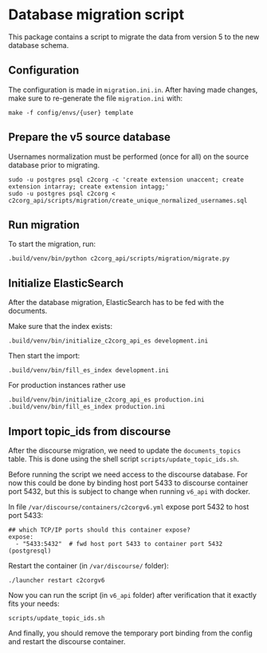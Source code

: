 # Database migration script

This package contains a script to migrate the data from version 5 to the new
database schema.

## Configuration

The configuration is made in `migration.ini.in`. After having made changes,
make sure to re-generate the file `migration.ini` with:

    make -f config/envs/{user} template

## Prepare the v5 source database

Usernames normalization must be performed (once for all) on the source database
prior to migrating.

    sudo -u postgres psql c2corg -c 'create extension unaccent; create extension intarray; create extension intagg;'
    sudo -u postgres psql c2corg < c2corg_api/scripts/migration/create_unique_normalized_usernames.sql

## Run migration

To start the migration, run:

    .build/venv/bin/python c2corg_api/scripts/migration/migrate.py

## Initialize ElasticSearch

After the database migration, ElasticSearch has to be fed with the documents.

Make sure that the index exists:

    .build/venv/bin/initialize_c2corg_api_es development.ini

Then start the import:

    .build/venv/bin/fill_es_index development.ini

For production instances rather use

    .build/venv/bin/initialize_c2corg_api_es production.ini
    .build/venv/bin/fill_es_index production.ini

## Import topic_ids from discourse

After the discourse migration, we need to update the `documents_topics`
table. This is done using the shell script `scripts/update_topic_ids.sh`.

Before running the script we need access to the discourse database. For now
this could be done by binding host port 5433 to discourse container port 5432,
but this is subject to change when running `v6_api` with docker.

In file `/var/discourse/containers/c2corgv6.yml` expose port 5432 to host
port 5433:

    ## which TCP/IP ports should this container expose?
    expose:
      - "5433:5432"  # fwd host port 5433 to container port 5432 (postgresql)

Restart the container (in `/var/discourse/` folder):

    ./launcher restart c2corgv6

Now you can run the script (in `v6_api` folder) after verification that it
exactly fits your needs:

    scripts/update_topic_ids.sh

And finally, you should remove the temporary port binding from the config and
restart the discourse container.
